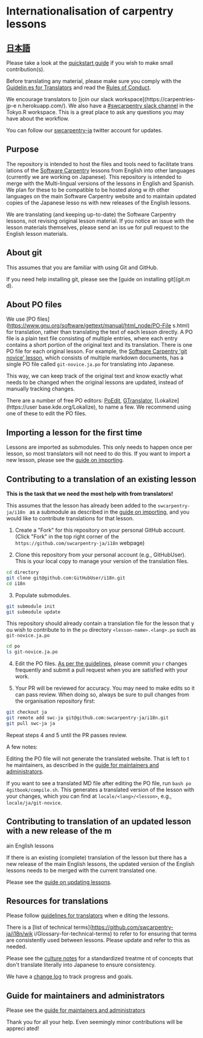 # Internationalisation of carpentry lessons

## [日本語](README.md)

Please take a look at the [quickstart guide](docs/quickstart.md) if you wish to
 make small contribution(s).

Before translating any material, please make sure you comply with the [Guidelin
es for Translators](docs/TranslatorGuidelines.md) and read the [Rules of Conduct](docs/rules.md).

We encourage translators to [join our slack workspace](https://carpentries-jp-e
n.herokuapp.com/).
We also have a [#swcarpentry slack channel](https://r-wakalang.herokuapp.com/) 
in the Tokyo.R workspace.
This is a great place to ask any questions you may have about the workflow.

You can follow our [swcarpentry-ja](https://twitter.com/swcarpentry_ja) twitter
 account for updates.

## Purpose

The repository is intended to host the files and tools need to facilitate trans
lations of the [Software Carpentry](https://software-carpentry.org/) lessons
from English into other languages (currently we are working on Japanese). This 
repository is intended to merge with the Multi-lingual versions of the lessons
in English and Spanish. We plan for these to be compatible to be hosted along w
ith other languages on the main
Software Carpentry website and to maintain updated copies of the Japanese lesso
ns with new releases of the
English lessons.

We are translating (and keeping up-to-date) the Software Carpentry lessons, not
 revising original lesson material.
If you notice an issue with the lesson materials themselves, please send an iss
ue for pull request to the English lesson materials.

## About git

This assumes that you are familiar with using Git and GitHub.

If you need help installing git, please see the [guide on installing git](git.m
d).

## About PO files

We use [PO files](https://www.gnu.org/software/gettext/manual/html_node/PO-File
s.html) for translation, rather than translating the text of each lesson directly. A PO file is a plain text file consisting of multiple entries, where each entry contains a short portion of the original text and its translation. There is one PO file for each original lesson. For example, the [Software Carpentry 'git novice' lesson](https://github.com/swcarpentry/git-novice), which consists of multiple markdown documents, has a single PO file called `git-novice.ja.po` for translating into Japanese.

This way, we can keep track of the original text and know exactly what needs to
 be changed when the original lessons are updated, instead of manually tracking changes.

There are a number of free PO editors: [PoEdit](http://www.poedit.net),
[GTranslator](https://wiki.gnome.org/Apps/Gtranslator), [Lokalize](https://user
base.kde.org/Lokalize), to name a few. We recommend using one of these to edit the PO files.

## Importing a lesson for the first time

Lessons are imported as submodules. This only needs to happen once per lesson, 
so most translators will not need to do this. If you want to import a new lesson, please see the [guide on importing](docs/importing.md).

## Contributing to a translation of an existing lesson

**This is the task that we need the most help with from translators!**

This assumes that the lesson has already been added to the `swcarpentry-ja/i18n
` as a submodule as described in the [guide on importing](docs/importing.md), and you would like to contribute translations for that lesson.

1. Create a "Fork" for this repository on your personal GitHub account. (Click 
"Fork" in the top right
  corner of the `https://github.com/swcarpentry-ja/i18n` webpage)

2. Clone this repository from your personal account (e.g., GitHubUser). This is
 your local copy to manage your version of
 the translation files.

```bash
cd directory
git clone git@github.com:GitHubUser/i18n.git
cd i18n
```

3. Populate submodules.

```bash
git submodule init
git submodule update
```

This repository should already contain a translation file for the lesson that y
ou wish to contribute to in the `po` directory `<lesson-name>.<lang>.po` such as `git-novice.ja.po`

```bash
cd po
ls git-novice.ja.po
```

4. Edit the PO files. [As per the guidelines](docs/rules.md), please commit you
r changes frequently and submit a pull request when you are satisfied with your work.

5. Your PR will be reviewed for accuracy. You may need to make edits so it can 
pass review. When doing so, always be sure to pull changes from the organisation repository first:

```bash
git checkout ja
git remote add swc-ja git@github.com:swcarpentry-ja/i18n.git
git pull swc-ja ja
```

Repeat steps 4 and 5 until the PR passes review.

A few notes:

Editing the PO file will not generate the translated website. That is left to t
he maintainers, as described in the [guide for maintainers and administrators](docs/admin.md).

If you want to see a translated MD file after editing the PO file, run `bash po
4gitbook/compile.sh`. This generates a translated version of the lesson with your changes, which you can find at `locale/<lang>/<lesson>`, e.g., `locale/ja/git-novice`.

## Contributing to translation of an updated lesson with a new release of the m
ain English lessons

If there is an existing (complete) translation of the lesson but
  there has a new release of the main English lessons, the updated version
  of the English lessons needs to be merged with the current translated one.

Please see the [guide on updating lessons](docs/updating.md).

## Resources for translations

Please follow [guidelines for translators](docs/TranslatorGuidelines.md) when e
diting the lessons.

There is a [list of technical terms](https://github.com/swcarpentry-ja/i18n/wik
i/Glossary-for-technical-terms) to refer to for ensuring that terms are consistently used between lessons. Please update and refer to this as needed.

Please see the [culture notes](docs/CultureNotes.md) for a standardized treatme
nt of concepts that don't translate literally into Japanese to ensure consistency.

We have a [change log](docs/ChangeLog.md) to track progress and goals.

## Guide for maintainers and administrators

Please see the [guide for maintainers and administrators](docs/admin.md)

Thank you for all your help. Even seemingly minor contributions will be appreci
ated!

